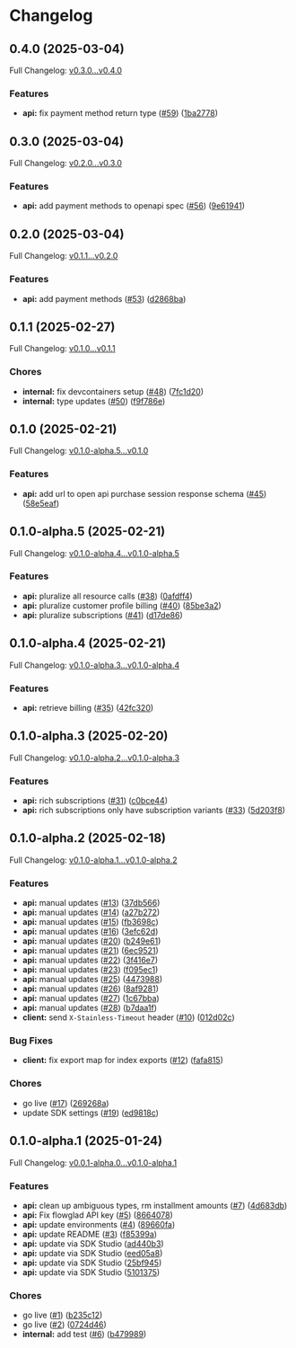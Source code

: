 # Changelog

## 0.4.0 (2025-03-04)

Full Changelog: [v0.3.0...v0.4.0](https://github.com/flowglad/flowglad-node/compare/v0.3.0...v0.4.0)

### Features

* **api:** fix payment method return type ([#59](https://github.com/flowglad/flowglad-node/issues/59)) ([1ba2778](https://github.com/flowglad/flowglad-node/commit/1ba2778717cce15d741bae18f14daf91234f4518))

## 0.3.0 (2025-03-04)

Full Changelog: [v0.2.0...v0.3.0](https://github.com/flowglad/flowglad-node/compare/v0.2.0...v0.3.0)

### Features

* **api:** add payment methods to openapi spec ([#56](https://github.com/flowglad/flowglad-node/issues/56)) ([9e61941](https://github.com/flowglad/flowglad-node/commit/9e61941a218efa0c2aa485e0f5b288af9af5fec6))

## 0.2.0 (2025-03-04)

Full Changelog: [v0.1.1...v0.2.0](https://github.com/flowglad/flowglad-node/compare/v0.1.1...v0.2.0)

### Features

* **api:** add payment methods ([#53](https://github.com/flowglad/flowglad-node/issues/53)) ([d2868ba](https://github.com/flowglad/flowglad-node/commit/d2868babb3ca4cb112837ef5ece758e420be6faf))

## 0.1.1 (2025-02-27)

Full Changelog: [v0.1.0...v0.1.1](https://github.com/flowglad/flowglad-node/compare/v0.1.0...v0.1.1)

### Chores

* **internal:** fix devcontainers setup ([#48](https://github.com/flowglad/flowglad-node/issues/48)) ([7fc1d20](https://github.com/flowglad/flowglad-node/commit/7fc1d20e0b56e97092b821577e7c5538bce258db))
* **internal:** type updates ([#50](https://github.com/flowglad/flowglad-node/issues/50)) ([f9f786e](https://github.com/flowglad/flowglad-node/commit/f9f786e9f3c401b5ad04c553d72edcfc8ab26e19))

## 0.1.0 (2025-02-21)

Full Changelog: [v0.1.0-alpha.5...v0.1.0](https://github.com/flowglad/flowglad-node/compare/v0.1.0-alpha.5...v0.1.0)

### Features

* **api:** add url to open api purchase session response schema ([#45](https://github.com/flowglad/flowglad-node/issues/45)) ([58e5eaf](https://github.com/flowglad/flowglad-node/commit/58e5eafa85656de933d9dce9e6c57263b5fa51a3))

## 0.1.0-alpha.5 (2025-02-21)

Full Changelog: [v0.1.0-alpha.4...v0.1.0-alpha.5](https://github.com/flowglad/flowglad-node/compare/v0.1.0-alpha.4...v0.1.0-alpha.5)

### Features

* **api:** pluralize all resource calls ([#38](https://github.com/flowglad/flowglad-node/issues/38)) ([0afdff4](https://github.com/flowglad/flowglad-node/commit/0afdff48dce6338c6fa797559dad7bce344e4445))
* **api:** pluralize customer profile billing ([#40](https://github.com/flowglad/flowglad-node/issues/40)) ([85be3a2](https://github.com/flowglad/flowglad-node/commit/85be3a2fccdba789b97d60bb99d2b91921b2839b))
* **api:** pluralize subscriptions ([#41](https://github.com/flowglad/flowglad-node/issues/41)) ([d17de86](https://github.com/flowglad/flowglad-node/commit/d17de869165d0022393fc9fb0d5ce5289ecba123))

## 0.1.0-alpha.4 (2025-02-21)

Full Changelog: [v0.1.0-alpha.3...v0.1.0-alpha.4](https://github.com/flowglad/flowglad-node/compare/v0.1.0-alpha.3...v0.1.0-alpha.4)

### Features

* **api:** retrieve billing ([#35](https://github.com/flowglad/flowglad-node/issues/35)) ([42fc320](https://github.com/flowglad/flowglad-node/commit/42fc320ff335bfc609d8b0696aefba9aa3cbff9c))

## 0.1.0-alpha.3 (2025-02-20)

Full Changelog: [v0.1.0-alpha.2...v0.1.0-alpha.3](https://github.com/flowglad/flowglad-node/compare/v0.1.0-alpha.2...v0.1.0-alpha.3)

### Features

* **api:** rich subscriptions ([#31](https://github.com/flowglad/flowglad-node/issues/31)) ([c0bce44](https://github.com/flowglad/flowglad-node/commit/c0bce441725419bfb2a9612401741b5f58d6e3ac))
* **api:** rich subscriptions only have subscription variants ([#33](https://github.com/flowglad/flowglad-node/issues/33)) ([5d203f8](https://github.com/flowglad/flowglad-node/commit/5d203f8a07b3fce718a1c2436eb3a50d2c62f142))

## 0.1.0-alpha.2 (2025-02-18)

Full Changelog: [v0.1.0-alpha.1...v0.1.0-alpha.2](https://github.com/flowglad/flowglad-node/compare/v0.1.0-alpha.1...v0.1.0-alpha.2)

### Features

* **api:** manual updates ([#13](https://github.com/flowglad/flowglad-node/issues/13)) ([37db566](https://github.com/flowglad/flowglad-node/commit/37db5661f576ac5c87825e9cfac27bc703627bde))
* **api:** manual updates ([#14](https://github.com/flowglad/flowglad-node/issues/14)) ([a27b272](https://github.com/flowglad/flowglad-node/commit/a27b2727b1015840ae0856696c25acb6a97399d7))
* **api:** manual updates ([#15](https://github.com/flowglad/flowglad-node/issues/15)) ([fb3698c](https://github.com/flowglad/flowglad-node/commit/fb3698cecdd1e0768ed96c8af34ee4be775ffb50))
* **api:** manual updates ([#16](https://github.com/flowglad/flowglad-node/issues/16)) ([3efc62d](https://github.com/flowglad/flowglad-node/commit/3efc62d568c6bd7d4acf0bd7f8340ffe36848351))
* **api:** manual updates ([#20](https://github.com/flowglad/flowglad-node/issues/20)) ([b249e61](https://github.com/flowglad/flowglad-node/commit/b249e6128e58279eb762ac76262c27708c228311))
* **api:** manual updates ([#21](https://github.com/flowglad/flowglad-node/issues/21)) ([6ec9521](https://github.com/flowglad/flowglad-node/commit/6ec95217b2729a72b0c30af6ca17f3c1cfe4d489))
* **api:** manual updates ([#22](https://github.com/flowglad/flowglad-node/issues/22)) ([3f416e7](https://github.com/flowglad/flowglad-node/commit/3f416e7bc65f1a2848c1342c022fc273c5cfa2a6))
* **api:** manual updates ([#23](https://github.com/flowglad/flowglad-node/issues/23)) ([f095ec1](https://github.com/flowglad/flowglad-node/commit/f095ec1d3729035f06ba8fea1f3f9cec7dc9f0b7))
* **api:** manual updates ([#25](https://github.com/flowglad/flowglad-node/issues/25)) ([4473988](https://github.com/flowglad/flowglad-node/commit/4473988f0e1ccd8ec0f0a76c5b568788eaf73a27))
* **api:** manual updates ([#26](https://github.com/flowglad/flowglad-node/issues/26)) ([8af9281](https://github.com/flowglad/flowglad-node/commit/8af9281b29852288f2dff4bbb240575a47b05909))
* **api:** manual updates ([#27](https://github.com/flowglad/flowglad-node/issues/27)) ([1c67bba](https://github.com/flowglad/flowglad-node/commit/1c67bba77bf55a2855835d495e32798f5970190f))
* **api:** manual updates ([#28](https://github.com/flowglad/flowglad-node/issues/28)) ([b7daa1f](https://github.com/flowglad/flowglad-node/commit/b7daa1f725764509732dcfbd2e47081cc0ca4052))
* **client:** send `X-Stainless-Timeout` header ([#10](https://github.com/flowglad/flowglad-node/issues/10)) ([012d02c](https://github.com/flowglad/flowglad-node/commit/012d02c2061af443bbecae7cd793e9cfaf5f52a6))


### Bug Fixes

* **client:** fix export map for index exports ([#12](https://github.com/flowglad/flowglad-node/issues/12)) ([fafa815](https://github.com/flowglad/flowglad-node/commit/fafa8158e5e1cfe82ec03d9674a60c75c9dc2935))


### Chores

* go live ([#17](https://github.com/flowglad/flowglad-node/issues/17)) ([269268a](https://github.com/flowglad/flowglad-node/commit/269268aa16595edded2d1b8bf6fcfb613b8ed5d7))
* update SDK settings ([#19](https://github.com/flowglad/flowglad-node/issues/19)) ([ed9818c](https://github.com/flowglad/flowglad-node/commit/ed9818cd54c064e1b9d513e4f25e0a6038984c84))

## 0.1.0-alpha.1 (2025-01-24)

Full Changelog: [v0.0.1-alpha.0...v0.1.0-alpha.1](https://github.com/flowglad/flowglad-node/compare/v0.0.1-alpha.0...v0.1.0-alpha.1)

### Features

* **api:** clean up ambiguous types, rm installment amounts ([#7](https://github.com/flowglad/flowglad-node/issues/7)) ([4d683db](https://github.com/flowglad/flowglad-node/commit/4d683db6df39ea87f265a1c2b75cce56d50dc674))
* **api:** Fix flowglad API key ([#5](https://github.com/flowglad/flowglad-node/issues/5)) ([8664078](https://github.com/flowglad/flowglad-node/commit/8664078e6a187fd41107c92ad218d6e4ea0c618d))
* **api:** update environments  ([#4](https://github.com/flowglad/flowglad-node/issues/4)) ([89660fa](https://github.com/flowglad/flowglad-node/commit/89660fa46a132f14db52872c02c8af1bd6db4d41))
* **api:** update README ([#3](https://github.com/flowglad/flowglad-node/issues/3)) ([f85399a](https://github.com/flowglad/flowglad-node/commit/f85399ac9f8fcc029b94a4e5d4bef93fd9c142f8))
* **api:** update via SDK Studio ([ad440b3](https://github.com/flowglad/flowglad-node/commit/ad440b3c874102554e9b49c46e50a527adf3d39d))
* **api:** update via SDK Studio ([eed05a8](https://github.com/flowglad/flowglad-node/commit/eed05a8f65579e7ec6fe6057531c4eb05c6d4633))
* **api:** update via SDK Studio ([25bf945](https://github.com/flowglad/flowglad-node/commit/25bf9459857098b79f15d735cfd7b4684793f2db))
* **api:** update via SDK Studio ([5101375](https://github.com/flowglad/flowglad-node/commit/51013751991b0104e25992e58e7b7c5acc6e9e11))


### Chores

* go live ([#1](https://github.com/flowglad/flowglad-node/issues/1)) ([b235c12](https://github.com/flowglad/flowglad-node/commit/b235c12823b0ae452a85a45094f42fe6f527fc9e))
* go live ([#2](https://github.com/flowglad/flowglad-node/issues/2)) ([0724d46](https://github.com/flowglad/flowglad-node/commit/0724d469b1711f6ff2e26d0d7073cd2d1d9d1e81))
* **internal:** add test ([#6](https://github.com/flowglad/flowglad-node/issues/6)) ([b479989](https://github.com/flowglad/flowglad-node/commit/b479989a2de24caeee2d590d9304fcf6c53a59aa))

